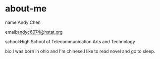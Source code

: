 # about-me
name:Andy Chen

email:andyc6074@hstat.org

school:High School of Telecommunication Arts and Technology

bio:I was born in ohio and I'm chinese.I like to read novel and go to sleep.

